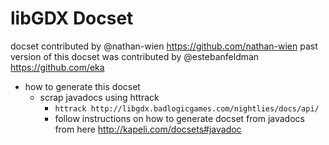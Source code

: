 libGDX Docset
=============

docset contributed by @nathan-wien https://github.com/nathan-wien
past version of this docset was contributed by @estebanfeldman https://github.com/eka
* how to generate this docset
  * scrap javadocs using httrack
    * `httrack http://libgdx.badlogicgames.com/nightlies/docs/api/`
    * follow instructions on how to generate docset from javadocs from here http://kapeli.com/docsets#javadoc
